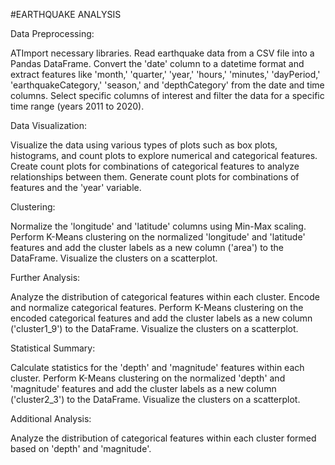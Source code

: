 #EARTHQUAKE ANALYSIS





Data Preprocessing:

ATImport necessary libraries.
Read earthquake data from a CSV file into a Pandas DataFrame.
Convert the 'date' column to a datetime format and extract features like 'month,' 'quarter,' 'year,' 'hours,' 'minutes,' 'dayPeriod,' 'earthquakeCategory,' 'season,' and 'depthCategory' from the date and time columns.
Select specific columns of interest and filter the data for a specific time range (years 2011 to 2020).



Data Visualization:

Visualize the data using various types of plots such as box plots, histograms, and count plots to explore numerical and categorical features.
Create count plots for combinations of categorical features to analyze relationships between them.
Generate count plots for combinations of features and the 'year' variable.



Clustering:

Normalize the 'longitude' and 'latitude' columns using Min-Max scaling.
Perform K-Means clustering on the normalized 'longitude' and 'latitude' features and add the cluster labels as a new column ('area') to the DataFrame.
Visualize the clusters on a scatterplot.



Further Analysis:

Analyze the distribution of categorical features within each cluster.
Encode and normalize categorical features.
Perform K-Means clustering on the encoded categorical features and add the cluster labels as a new column ('cluster1_9') to the DataFrame.
Visualize the clusters on a scatterplot.



Statistical Summary:

Calculate statistics for the 'depth' and 'magnitude' features within each cluster.
Perform K-Means clustering on the normalized 'depth' and 'magnitude' features and add the cluster labels as a new column ('cluster2_3') to the DataFrame.
Visualize the clusters on a scatterplot.



Additional Analysis:

Analyze the distribution of categorical features within each cluster formed based on 'depth' and 'magnitude'.




